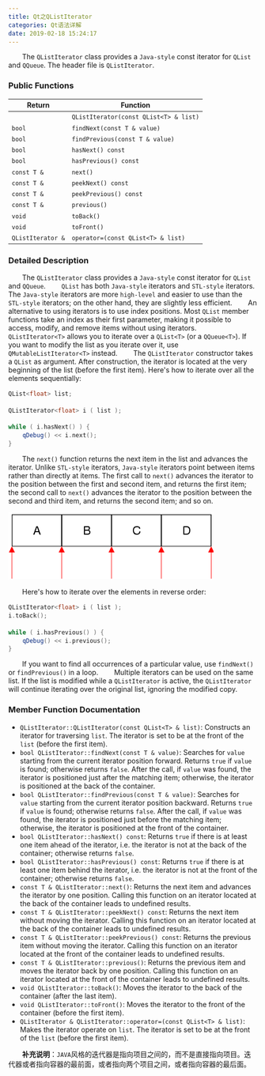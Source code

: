 ```yaml
---
title: Qt之QListIterator
categories: Qt语法详解
date: 2019-02-18 15:24:17
---
```

&emsp;&emsp;The `QListIterator` class provides a `Java-style` const iterator for `QList` and `QQueue`. The header file is `QListIterator`.<!--more-->

### Public Functions

Return            | Function
------------------|---------
                  | `QListIterator(const QList<T> & list)`
`bool`            | `findNext(const T & value)`
`bool`            | `findPrevious(const T & value)`
`bool`            | `hasNext() const`
`bool`            | `hasPrevious() const`
`const T &`       | `next()`
`const T &`       | `peekNext() const`
`const T &`       | `peekPrevious() const`
`const T &`       | `previous()`
`void`            | `toBack()`
`void`            | `toFront()`
`QListIterator &` | `operator=(const QList<T> & list)`

### Detailed Description

&emsp;&emsp;The `QListIterator` class provides a `Java-style` const iterator for `QList` and `QQueue`.
&emsp;&emsp;`QList` has both `Java-style` iterators and `STL-style` iterators. The `Java-style` iterators are more `high-level` and easier to use than the `STL-style` iterators; on the other hand, they are slightly less efficient.
&emsp;&emsp;An alternative to using iterators is to use index positions. Most `QList` member functions take an index as their first parameter, making it possible to access, modify, and remove items without using iterators.
&emsp;&emsp;`QListIterator<T>` allows you to iterate over a `QList<T>` (or a `QQueue<T>`). If you want to modify the list as you iterate over it, use `QMutableListIterator<T>` instead.
&emsp;&emsp;The `QListIterator` constructor takes a `QList` as argument. After construction, the iterator is located at the very beginning of the list (before the first item). Here's how to iterate over all the elements sequentially:

``` cpp
QList<float> list;

QListIterator<float> i ( list );

while ( i.hasNext() ) {
    qDebug() << i.next();
}
```

&emsp;&emsp;The `next()` function returns the next item in the list and advances the iterator. Unlike `STL-style` iterators, `Java-style` iterators point between items rather than directly at items. The first call to `next()` advances the iterator to the position between the first and second item, and returns the first item; the second call to `next()` advances the iterator to the position between the second and third item, and returns the second item; and so on.

<img src="./Qt之QListIterator/1.png">

&emsp;&emsp;Here's how to iterate over the elements in reverse order:

``` cpp
QListIterator<float> i ( list );
i.toBack();

while ( i.hasPrevious() ) {
    qDebug() << i.previous();
}
```

&emsp;&emsp;If you want to find all occurrences of a particular value, use `findNext()` or `findPrevious()` in a loop.
&emsp;&emsp;Multiple iterators can be used on the same list. If the list is modified while a `QListIterator` is active, the `QListIterator` will continue iterating over the original list, ignoring the modified copy.

### Member Function Documentation

- `QListIterator::QListIterator(const QList<T> & list)`: Constructs an iterator for traversing `list`. The iterator is set to be at the front of the `list` (before the first item).
- `bool QListIterator::findNext(const T & value)`: Searches for `value` starting from the current iterator position forward. Returns `true` if `value` is found; otherwise returns `false`. After the call, if `value` was found, the iterator is positioned just after the matching item; otherwise, the iterator is positioned at the back of the container.
- `bool QListIterator::findPrevious(const T & value)`: Searches for `value` starting from the current iterator position backward. Returns `true` if `value` is found; otherwise returns `false`. After the call, if `value` was found, the iterator is positioned just before the matching item; otherwise, the iterator is positioned at the front of the container.
- `bool QListIterator::hasNext() const`: Returns `true` if there is at least one item ahead of the iterator, i.e. the iterator is not at the back of the container; otherwise returns `false`.
- `bool QListIterator::hasPrevious() const`: Returns `true` if there is at least one item behind the iterator, i.e. the iterator is not at the front of the container; otherwise returns `false`.
- `const T & QListIterator::next()`: Returns the next item and advances the iterator by one position. Calling this function on an iterator located at the back of the container leads to undefined results.
- `const T & QListIterator::peekNext() const`: Returns the next item without moving the iterator. Calling this function on an iterator located at the back of the container leads to undefined results.
- `const T & QListIterator::peekPrevious() const`: Returns the previous item without moving the iterator. Calling this function on an iterator located at the front of the container leads to undefined results.
- `const T & QListIterator::previous()`: Returns the previous item and moves the iterator back by one position. Calling this function on an iterator located at the front of the container leads to undefined results.
- `void QListIterator::toBack()`: Moves the iterator to the back of the container (after the last item).
- `void QListIterator::toFront()`: Moves the iterator to the front of the container (before the first item).
- `QListIterator & QListIterator::operator=(const QList<T> & list)`: Makes the iterator operate on `list`. The iterator is set to be at the front of the `list` (before the first item).

&emsp;&emsp;**补充说明**：`JAVA`风格的迭代器是指向项目之间的，而不是直接指向项目。迭代器或者指向容器的最前面，或者指向两个项目之间，或者指向容器的最后面。